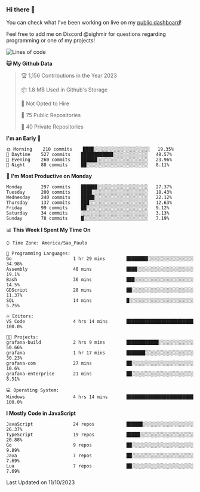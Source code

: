 ### Hi there 👋

<!--
**guicaulada/guicaulada** is a ✨ _special_ ✨ repository because its `README.md` (this file) appears on your GitHub profile.

Here are some ideas to get you started:

- 🔭 I’m currently working on ...
- 🌱 I’m currently learning ...
- 👯 I’m looking to collaborate on ...
- 🤔 I’m looking for help with ...
- 💬 Ask me about ...
- 📫 How to reach me: ...
- 😄 Pronouns: ...
- ⚡ Fun fact: ...
-->

You can check what I've been working on live on my [public dashboard](https://guicaulada.grafana.net/public-dashboards/7b7f644500ec4e6cb5d7a4e7b5ed0dab)!

Feel free to add me on Discord @sighmir for questions regarding programming or one of my projects!

<!--START_SECTION:waka-->
![Lines of code](https://img.shields.io/badge/From%20Hello%20World%20I%27ve%20Written-17.8%20million%20lines%20of%20code-blue)

**🐱 My Github Data** 

> 🏆 1,156 Contributions in the Year 2023
 > 
> 📦 1.8 MB Used in Github's Storage 
 > 
> 🚫 Not Opted to Hire
 > 
> 📜 75 Public Repositories 
 > 
> 🔑 40 Private Repositories  
 > 
**I'm an Early 🐤** 

```text
🌞 Morning    210 commits    ████░░░░░░░░░░░░░░░░░░░░░   19.35% 
🌆 Daytime    527 commits    ████████████░░░░░░░░░░░░░   48.57% 
🌃 Evening    260 commits    ██████░░░░░░░░░░░░░░░░░░░   23.96% 
🌙 Night      88 commits     ██░░░░░░░░░░░░░░░░░░░░░░░   8.11%

```
📅 **I'm Most Productive on Monday** 

```text
Monday       297 commits    ██████░░░░░░░░░░░░░░░░░░░   27.37% 
Tuesday      200 commits    ████░░░░░░░░░░░░░░░░░░░░░   18.43% 
Wednesday    240 commits    █████░░░░░░░░░░░░░░░░░░░░   22.12% 
Thursday     137 commits    ███░░░░░░░░░░░░░░░░░░░░░░   12.63% 
Friday       99 commits     ██░░░░░░░░░░░░░░░░░░░░░░░   9.12% 
Saturday     34 commits     ░░░░░░░░░░░░░░░░░░░░░░░░░   3.13% 
Sunday       78 commits     █░░░░░░░░░░░░░░░░░░░░░░░░   7.19%

```


📊 **This Week I Spent My Time On** 

```text
⌚︎ Time Zone: America/Sao_Paulo

💬 Programming Languages: 
Go                       1 hr 29 mins        ████████░░░░░░░░░░░░░░░░░   34.98% 
Assembly                 48 mins             ████░░░░░░░░░░░░░░░░░░░░░   19.1% 
Bash                     36 mins             ███░░░░░░░░░░░░░░░░░░░░░░   14.5% 
GDScript                 28 mins             ██░░░░░░░░░░░░░░░░░░░░░░░   11.37% 
SQL                      14 mins             █░░░░░░░░░░░░░░░░░░░░░░░░   5.75%

🔥 Editors: 
VS Code                  4 hrs 14 mins       █████████████████████████   100.0%

🐱‍💻 Projects: 
grafana-build            2 hrs 9 mins        ████████████░░░░░░░░░░░░░   50.66% 
grafana                  1 hr 17 mins        ███████░░░░░░░░░░░░░░░░░░   30.23% 
grafana-com              27 mins             ██░░░░░░░░░░░░░░░░░░░░░░░   10.6% 
grafana-enterprise       21 mins             ██░░░░░░░░░░░░░░░░░░░░░░░   8.51%

💻 Operating System: 
Windows                  4 hrs 14 mins       █████████████████████████   100.0%

```

**I Mostly Code in JavaScript** 

```text
JavaScript               24 repos            ██████░░░░░░░░░░░░░░░░░░░   26.37% 
TypeScript               19 repos            █████░░░░░░░░░░░░░░░░░░░░   20.88% 
Go                       9 repos             ██░░░░░░░░░░░░░░░░░░░░░░░   9.89% 
Java                     7 repos             ██░░░░░░░░░░░░░░░░░░░░░░░   7.69% 
Lua                      7 repos             ██░░░░░░░░░░░░░░░░░░░░░░░   7.69%

```



 Last Updated on 11/10/2023
<!--END_SECTION:waka-->
